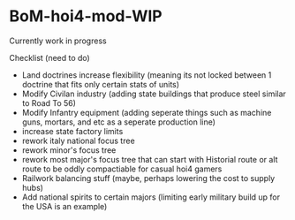 # BoM-hoi4-mod-WIP
Currently work in progress

Checklist (need to do)
   
* Land doctrines increase flexibility (meaning its not locked between 1 doctrine that fits only certain stats of units)
* Modify Civilan industry (adding state buildings that produce steel similar to Road To 56)
* Modify Infantry equipment (adding seperate things such as machine guns, mortars, and etc as a seperate production line)
* increase state factory limits 
* rework italy national focus tree
* rework minor's focus tree
* rework most major's focus tree that can start with Historial route or alt route to be oddly compactiable for casual hoi4 gamers
* Railwork balancing stuff (maybe, perhaps lowering the cost to supply hubs)
* Add national spirits to certain majors (limiting early military build up for the USA is an example)

